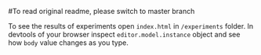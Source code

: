 #To read original readme, please switch to master branch

To see the results of experiments open `index.html` in `/experiments` folder.
In devtools of your browser inspect `editor.model.instance` object and see how `body` value changes as you type.

